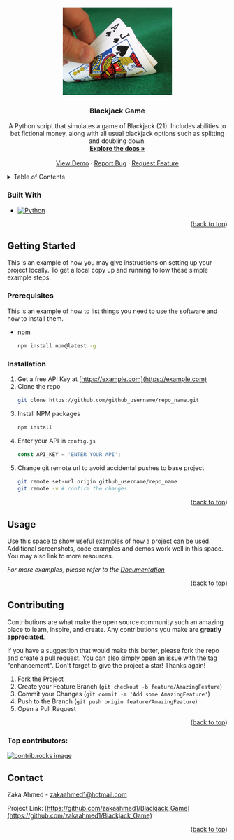<!-- Improved compatibility of back to top link: See: https://github.com/othneildrew/Best-README-Template/pull/73 -->
<a id="readme-top"></a>

<!-- PROJECT LOGO -->
<br />
<div align="center">
  <a href="https://github.com/zakaahmed1/Blackjack_Game">
    <img src="Blackjack_logo.jpg" alt="Logo" width="250" height="200">
  </a>

<h3 align="center">Blackjack Game</h3>

  <p align="center">
    A Python script that simulates a game of Blackjack (21). Includes abilities to bet fictional money, along with all usual blackjack options such as splitting and doubling down.
    <br />
    <a href="https://github.com/zakaahmed1/Blackjack_Game"><strong>Explore the docs »</strong></a>
    <br />
    <br />
    <a href="https://github.com/zakaahmed1/Blackjack_Game">View Demo</a>
    ·
    <a href="https://github.com/zakaahmed1/Blackjack_Game/issues/new?labels=bug&template=bug-report---.md">Report Bug</a>
    ·
    <a href=https://github.com/zakaahmed1/Blackjack_Game/issues/new?labels=enhancement&template=feature-request---.md">Request Feature</a>
  </p>
</div>



<!-- TABLE OF CONTENTS -->
<details>
  <summary>Table of Contents</summary>
  <ol>
        <li><a href="#built-with">Built With</a></li>
      </ul>
    </li>
    <li>
      <a href="#getting-started">Getting Started</a>
      <ul>
        <li><a href="#prerequisites">Prerequisites</a></li>
        <li><a href="#installation">Installation</a></li>
      </ul>
    </li>
    <li><a href="#usage">Usage</a></li>
    <li><a href="#contributing">Contributing</a></li>
    <li><a href="#contact">Contact</a></li>
  </ol>
</details>



### Built With

* [![Python][Python.com]][Python-url]

<p align="right">(<a href="#readme-top">back to top</a>)</p>



<!-- GETTING STARTED -->
## Getting Started

This is an example of how you may give instructions on setting up your project locally.
To get a local copy up and running follow these simple example steps.

### Prerequisites

This is an example of how to list things you need to use the software and how to install them.
* npm
  ```sh
  npm install npm@latest -g
  ```

### Installation

1. Get a free API Key at [https://example.com](https://example.com)
2. Clone the repo
   ```sh
   git clone https://github.com/github_username/repo_name.git
   ```
3. Install NPM packages
   ```sh
   npm install
   ```
4. Enter your API in `config.js`
   ```js
   const API_KEY = 'ENTER YOUR API';
   ```
5. Change git remote url to avoid accidental pushes to base project
   ```sh
   git remote set-url origin github_username/repo_name
   git remote -v # confirm the changes
   ```

<p align="right">(<a href="#readme-top">back to top</a>)</p>



<!-- USAGE EXAMPLES -->
## Usage

Use this space to show useful examples of how a project can be used. Additional screenshots, code examples and demos work well in this space. You may also link to more resources.

_For more examples, please refer to the [Documentation](https://example.com)_

<p align="right">(<a href="#readme-top">back to top</a>)</p>



<!-- CONTRIBUTING -->
## Contributing

Contributions are what make the open source community such an amazing place to learn, inspire, and create. Any contributions you make are **greatly appreciated**.

If you have a suggestion that would make this better, please fork the repo and create a pull request. You can also simply open an issue with the tag "enhancement".
Don't forget to give the project a star! Thanks again!

1. Fork the Project
2. Create your Feature Branch (`git checkout -b feature/AmazingFeature`)
3. Commit your Changes (`git commit -m 'Add some AmazingFeature'`)
4. Push to the Branch (`git push origin feature/AmazingFeature`)
5. Open a Pull Request

<p align="right">(<a href="#readme-top">back to top</a>)</p>

### Top contributors:

<a href="https://github.com/zakaahmed1/Blackjack_Game/graphs/contributors">
  <img src="https://contrib.rocks/image?repo=zakaahmed1/Blackjack_Game" alt="contrib.rocks image" />
</a>



<!-- CONTACT -->
## Contact

Zaka Ahmed - zakaahmed1@hotmail.com

Project Link: [https://github.com/zakaahmed1/Blackjack_Game](https://github.com/zakaahmed1/Blackjack_Game)

<p align="right">(<a href="#readme-top">back to top</a>)</p>



<!-- MARKDOWN LINKS & IMAGES -->
<!-- https://www.markdownguide.org/basic-syntax/#reference-style-links -->
[contributors-shield]: https://img.shields.io/github/contributors/github_username/repo_name.svg?style=for-the-badge
[contributors-url]: [https://github.com/github_username/repo_name](https://github.com/zakaahmed1/Blackjack_Game)/graphs/contributors
[forks-shield]: https://img.shields.io/github/forks/github_username/repo_name.svg?style=for-the-badge
[forks-url]: https://github.com/zakaahmed1/Blackjack_Game/network/members
[stars-shield]: https://img.shields.io/github/stars/github_username/repo_name.svg?style=for-the-badge
[stars-url]: https://github.com/zakaahmed1/Blackjack_Game/stargazers
[issues-shield]: https://img.shields.io/github/issues/github_username/repo_name.svg?style=for-the-badge
[issues-url]: https://github.com/zakaahmed1/Blackjack_Game/issues
[license-shield]: https://img.shields.io/github/license/github_username/repo_name.svg?style=for-the-badge
[license-url]: https://github.com/zakaahmed1/Blackjack_Game/blob/master/LICENSE.txt
[linkedin-shield]: https://img.shields.io/badge/-LinkedIn-black.svg?style=for-the-badge&logo=linkedin&colorB=555
[linkedin-url]: https://uk.linkedin.com/in/zakaahmed
[Python.com]: https://img.shields.io/badge/python-3670A0?style=for-the-badge&logo=python&logoColor=ffdd54
[Python-url]: https://www.python.org/
